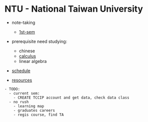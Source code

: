 # NTU - National Taiwan University

- note-taking
  - [1st-sem](1st-sem)

- prerequisite need studying:
  - chinese
  - [calculus](calculus)
  - linear algebra

- [schedule](schedule)
- [resources](resources)

```
- TODO:
  - current sem:
    - CREATE TCCIP account and get data, check data class
  - no rush
    - learning map
    - graduates careers
    - regis course, find TA
```
